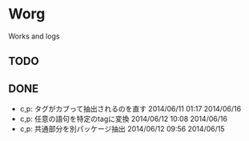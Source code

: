 Worg
====

Works and logs

## TODO

## DONE
- c,p: タグがカブって抽出されるのを直す 2014/06/11 01:17 2014/06/16
- c,p: 任意の語句を特定のtagに変換 2014/06/12 10:08 2014/06/16
- c,p: 共通部分を別パッケージ抽出 2014/06/12 09:56 2014/06/15

